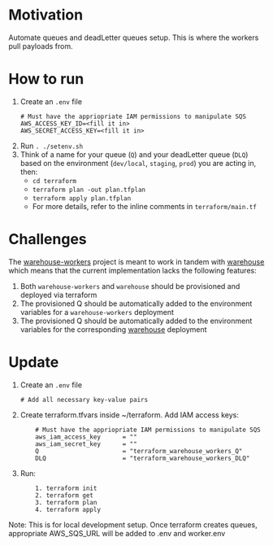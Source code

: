 # Motivation

Automate queues and deadLetter queues setup. This is where the workers pull payloads from.

# How to run

1. Create an `.env` file
    ```
    # Must have the appriopriate IAM permissions to manipulate SQS
    AWS_ACCESS_KEY_ID=<fill it in>
    AWS_SECRET_ACCESS_KEY=<fill it in>
    ```
1. Run `. ./setenv.sh`
2. Think of a name for your queue (`Q`) and your deadLetter queue (`DLQ`) based on the environment (`dev/local`, `staging`, `prod`) you are acting in, then:
    * `cd terraform`
    * `terraform plan -out plan.tfplan`
    * `terraform apply plan.tfplan`
    * For more details, refer to the inline comments in `terraform/main.tf`

# Challenges

The [warehouse-workers](https://github.com/ShoppinPal/warehouse-workers) project is meant to work in tandem with [warehouse](https://github.com/ShoppinPal/warehouse) which means that the current implementation lacks the following features:

1. Both `warehouse-workers` and `warehouse` should be provisioned and deployed via terraform
1. The provisioned Q should be automatically added to the environment variables for a `warehouse-workers` deployment
1. The provisioned Q should be automatically added to the environment variables for the corresponding [warehouse](https://github.com/ShoppinPal/warehouse) deployment

# Update

1. Create an `.env` file
    ```
    # Add all necessary key-value pairs
    ```
2. Create terraform.tfvars inside ~/terraform. Add IAM access keys: 
    ```
        # Must have the appriopriate IAM permissions to manipulate SQS
        aws_iam_access_key      = ""
        aws_iam_secret_key      = ""
        Q                       = "terraform_warehouse_workers_Q"
        DLQ                     = "terraform_warehouse_workers_DLQ"
    ```
3. Run:
    ```
        1. terraform init
        2. terraform get
        3. terraform plan
        4. terraform apply
    ```

Note: This is for local development setup. Once terraform creates queues, appropriate AWS_SQS_URL will be added to .env and worker.env 